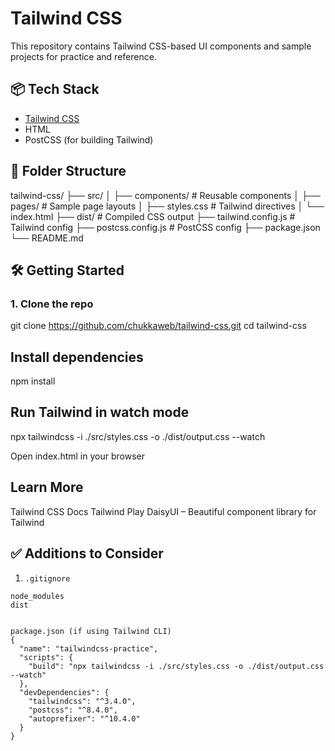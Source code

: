# Tailwind CSS 
This repository contains Tailwind CSS-based UI components and sample projects for practice and reference.
## 📦 Tech Stack
- [Tailwind CSS](https://tailwindcss.com)
- HTML
- PostCSS (for building Tailwind)

## 📁 Folder Structure
tailwind-css/
├── src/
│ ├── components/ # Reusable components
│ ├── pages/ # Sample page layouts
│ ├── styles.css # Tailwind directives
│ └── index.html
├── dist/ # Compiled CSS output
├── tailwind.config.js # Tailwind config
├── postcss.config.js # PostCSS config
├── package.json
└── README.md


## 🛠️ Getting Started
### 1. Clone the repo
git clone https://github.com/chukkaweb/tailwind-css.git
cd tailwind-css

## Install dependencies
npm install

## Run Tailwind in watch mode
npx tailwindcss -i ./src/styles.css -o ./dist/output.css --watch


 Open index.html in your browser

## Learn More
Tailwind CSS Docs
Tailwind Play
DaisyUI – Beautiful component library for Tailwind


## ✅ Additions to Consider
1. `.gitignore`
```gitignore
node_modules
dist


package.json (if using Tailwind CLI)
{
  "name": "tailwindcss-practice",
  "scripts": {
    "build": "npx tailwindcss -i ./src/styles.css -o ./dist/output.css --watch"
  },
  "devDependencies": {
    "tailwindcss": "^3.4.0",
    "postcss": "^8.4.0",
    "autoprefixer": "^10.4.0"
  }
}

